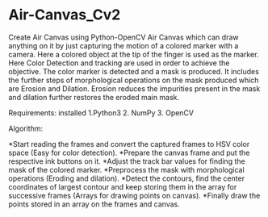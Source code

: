 # Air-Canvas_Cv2
Create Air Canvas using Python-OpenCV
 Air Canvas which can draw anything on it by just capturing the motion of a colored marker with a camera. 
Here a colored object at the tip of the finger is used as the marker.
Here Color Detection and tracking are used in order to achieve the objective. The color marker is detected and a mask is produced. 
It includes the further steps of morphological operations on the mask produced which are Erosion and Dilation. 
Erosion reduces the impurities present in the mask and dilation further restores the eroded main mask.

Requirements:
installed
 1.Python3  2. NumPy  3.  OpenCV

Algorithm:

*Start reading the frames and convert the captured frames to HSV color space (Easy for color detection).
*Prepare the canvas frame and put the respective ink buttons on it.
*Adjust the track bar values for finding the mask of the colored marker.
*Preprocess the mask with morphological operations (Eroding and dilation).
*Detect the contours, find the center coordinates of largest contour and keep storing them in the array for successive frames (Arrays for drawing points on canvas).
*Finally draw the points stored in an array on the frames and canvas.
